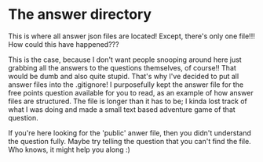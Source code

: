# The answer directory
This is where all answer json files are located! Except, there's only one file!!! How could this have happened???

This is the case, because I don't want people snooping around here just grabbing all the answers to the questions themselves, of course!! That would be dumb and also quite stupid. That's why I've decided to put all answer files into the .gitignore! I purposefully kept the answer file for the free points question available for you to read, as an example of how answer files are structured. The file is longer than it has to be; I kinda lost track of what I was doing and made a small text based adventure game of that question.

If you're here looking for the 'public' anwer file, then you didn't understand the question fully.
Maybe try telling the question that you can't find the file. Who knows, it might help you along :)
